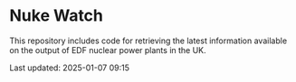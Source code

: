 # Nuke Watch

This repository includes code for retrieving the latest information available on the output of EDF nuclear power plants in the UK.

Last updated: 2025-01-07 09:15